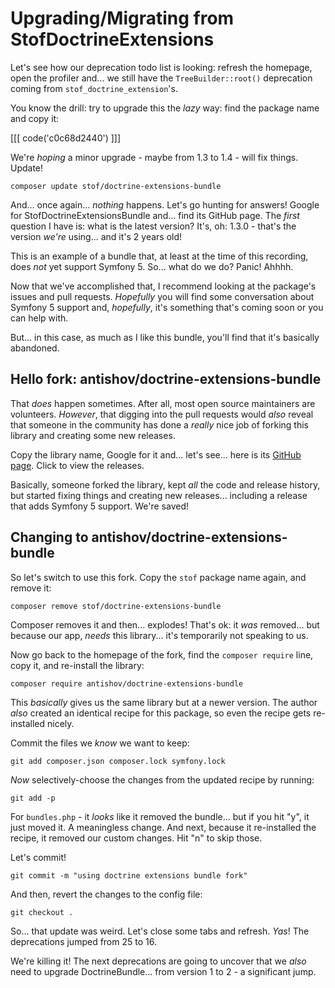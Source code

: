 # Upgrading/Migrating from StofDoctrineExtensions

Let's see how our deprecation todo list is looking: refresh the homepage, open the
profiler and... we still have the `TreeBuilder::root()` deprecation coming from
`stof_doctrine_extension`'s.

You know the drill: try to upgrade this the *lazy* way: find the package name
and copy it:

[[[ code('c0c68d2440') ]]]

We're *hoping* a minor upgrade - maybe from 1.3 to 1.4 - will fix things. Update!

```terminal
composer update stof/doctrine-extensions-bundle
```

And... once again... *nothing* happens. Let's go hunting for answers! Google
for StofDoctrineExtensionsBundle and... find its GitHub page. The *first* question
I have is: what is the latest version? It's, oh: 1.3.0 - that's the version
*we're* using... and it's 2 years old!

This is an example of a bundle that, at least at the time of this recording, does
*not* yet support Symfony 5. So... what do we do? Panic! Ahhhh.

Now that we've accomplished that, I recommend looking at the package's issues and
pull requests. *Hopefully* you will find some conversation about Symfony 5 support
and, *hopefully*, it's something that's coming soon or you can help with.

But... in this case, as much as I like this bundle, you'll find that it's
basically abandoned.

## Hello fork: antishov/doctrine-extensions-bundle

That *does* happen sometimes. After all, most open source maintainers are volunteers.
*However*, that digging into the pull requests would *also* reveal that someone in
the community has done a *really* nice job of forking this library and creating
some new releases.

Copy the library name, Google for it and... let's see... here is its
[GitHub page](https://github.com/antishov/StofDoctrineExtensionsBundle). Click
to view the releases.

Basically, someone forked the library, kept *all* the code and release history,
but started fixing things and creating new releases... including a release that
adds Symfony 5 support. We're saved!

## Changing to antishov/doctrine-extensions-bundle

So let's switch to use this fork. Copy the `stof` package name again, and
remove it:

```terminal
composer remove stof/doctrine-extensions-bundle
```

Composer removes it and then... explodes! That's ok: it *was* removed... but because
our app, *needs* this library... it's temporarily not speaking to us.

Now go back to the homepage of the fork, find the `composer require` line, copy
it, and re-install the library:

```terminal
composer require antishov/doctrine-extensions-bundle
```

This *basically* gives us the same library but at a newer version. The author
*also* created an identical recipe for this package, so even the recipe gets
re-installed nicely.

Commit the files we *know* we want to keep:

```terminal
git add composer.json composer.lock symfony.lock
```

*Now* selectively-choose the changes from the updated recipe by running:

```terminal
git add -p
```

For `bundles.php` - it *looks* like it removed the bundle... but if you hit
"y", it just moved it. A meaningless change. And next, because it re-installed
the recipe, it removed our custom changes. Hit "n" to skip those.

Let's commit!

```terminal
git commit -m "using doctrine extensions bundle fork"
```

And then, revert the changes to the config file:

```terminal
git checkout .
```

So... that update was weird. Let's close some tabs and refresh. *Yas*! The
deprecations jumped from 25 to 16.

We're killing it! The next deprecations are going to uncover that we *also* need
to upgrade DoctrineBundle... from version 1 to 2 - a significant jump.
